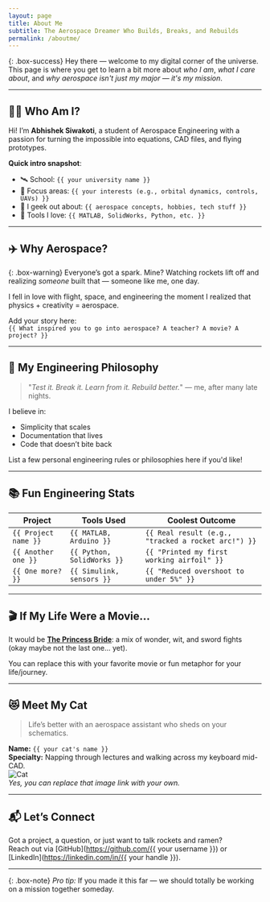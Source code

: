```yaml
---
layout: page
title: About Me
subtitle: The Aerospace Dreamer Who Builds, Breaks, and Rebuilds
permalink: /aboutme/
---
```


{: .box-success}
Hey there — welcome to my digital corner of the universe. This page is where you get to learn a bit more about *who I am*, *what I care about*, and *why aerospace isn't just my major — it's my mission*.

---

## 👨‍🚀 Who Am I?

Hi! I’m **Abhishek Siwakoti**, a student of Aerospace Engineering with a passion for turning the impossible into equations, CAD files, and flying prototypes.

**Quick intro snapshot**:  
- 🛰️ School: `{{ your university name }}`
- 🚀 Focus areas: `{{ your interests (e.g., orbital dynamics, controls, UAVs) }}`
- 🧠 I geek out about: `{{ aerospace concepts, hobbies, tech stuff }}`
- 🔧 Tools I love: `{{ MATLAB, SolidWorks, Python, etc. }}`

---

## ✈️ Why Aerospace?

{: .box-warning}
Everyone’s got a spark. Mine? Watching rockets lift off and realizing *someone* built that — someone like me, one day.

I fell in love with flight, space, and engineering the moment I realized that physics + creativity = aerospace.

Add your story here:  
`{{ What inspired you to go into aerospace? A teacher? A movie? A project? }}`

---

## 🧠 My Engineering Philosophy

> "*Test it. Break it. Learn from it. Rebuild better.*" — me, after many late nights.

I believe in:
- Simplicity that scales
- Documentation that lives
- Code that doesn’t bite back

List a few personal engineering rules or philosophies here if you'd like!

---

## 📚 Fun Engineering Stats

| Project | Tools Used | Coolest Outcome |
|--------|------------|------------------|
| `{{ Project name }}` | `{{ MATLAB, Arduino }}` | `{{ Real result (e.g., "tracked a rocket arc!") }}` |
| `{{ Another one }}` | `{{ Python, SolidWorks }}` | `{{ "Printed my first working airfoil" }}` |
| `{{ One more? }}` | `{{ Simulink, sensors }}` | `{{ "Reduced overshoot to under 5%" }}` |

---

## 🎬 If My Life Were a Movie...

It would be **[The Princess Bride](https://en.wikipedia.org/wiki/The_Princess_Bride_%28film%29)**: a mix of wonder, wit, and sword fights (okay maybe not the last one... yet).

You can replace this with your favorite movie or fun metaphor for your life/journey.

---

## 😻 Meet My Cat

> Life’s better with an aerospace assistant who sheds on your schematics.

**Name:** `{{ your cat's name }}`  
**Specialty:** Napping through lectures and walking across my keyboard mid-CAD.  
![Cat](https://placekitten.com/600/400)  
*Yes, you can replace that image link with your own.*

---

## 📬 Let’s Connect

Got a project, a question, or just want to talk rockets and ramen?  
Reach out via [GitHub](https://github.com/{{ your username }}) or [LinkedIn](https://linkedin.com/in/{{ your handle }}).

---

{: .box-note}
*Pro tip:* If you made it this far — we should totally be working on a mission together someday.
